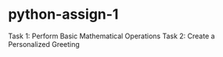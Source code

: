 # python-assign-1
 
Task 1: Perform Basic Mathematical Operations
Task 2: Create a Personalized Greeting
